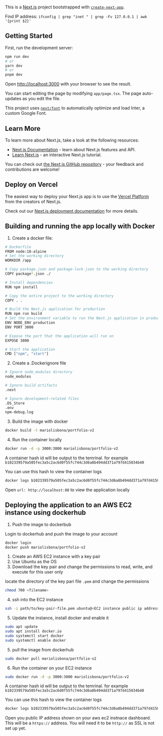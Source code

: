 This is a [Next.js](https://nextjs.org/) project bootstrapped with [`create-next-app`](https://github.com/vercel/next.js/tree/canary/packages/create-next-app).

Find IP address: `ifconfig | grep "inet " | grep -Fv 127.0.0.1 | awk '{print $2}'`

## Getting Started

First, run the development server:

```bash
npm run dev
# or
yarn dev
# or
pnpm dev
```

Open [http://localhost:3000](http://localhost:3000) with your browser to see the result.

You can start editing the page by modifying `app/page.tsx`. The page auto-updates as you edit the file.

This project uses [`next/font`](https://nextjs.org/docs/basic-features/font-optimization) to automatically optimize and load Inter, a custom Google Font.

## Learn More

To learn more about Next.js, take a look at the following resources:

- [Next.js Documentation](https://nextjs.org/docs) - learn about Next.js features and API.
- [Learn Next.js](https://nextjs.org/learn) - an interactive Next.js tutorial.

You can check out [the Next.js GitHub repository](https://github.com/vercel/next.js/) - your feedback and contributions are welcome!

## Deploy on Vercel

The easiest way to deploy your Next.js app is to use the [Vercel Platform](https://vercel.com/new?utm_medium=default-template&filter=next.js&utm_source=create-next-app&utm_campaign=create-next-app-readme) from the creators of Next.js.

Check out our [Next.js deployment documentation](https://nextjs.org/docs/deployment) for more details.

## Building and running the app locally with Docker

1. Create a docker file:

```bash
# Dockerfile
FROM node:18-alpine
# Set the working directory
WORKDIR /app

# Copy package.json and package-lock.json to the working directory
COPY package*.json ./

# Install dependencies
RUN npm install

# Copy the entire project to the working directory
COPY . .

# Build the Next.js application for production
RUN npm run build
# Set the environment variable to run the Next.js application in production mode
ENV NODE_ENV production
ENV PORT 3000

# Expose the port that the application will run on
EXPOSE 3000

# Start the application
CMD ["npm", "start"]
```

2. Create a .Dockerignore file

```bash
# Ignore node_modules directory
node_modules

# Ignore build artifacts
.next

# Ignore development-related files
.DS_Store
.env
npm-debug.log
```

3. Build the image with docker

```bash
docker build -t mariolisbona/portfolio-v2
```

4. Run the container locally

```bash
docker run -d -p 3000:3000 mariolisbona/portfolio-v2
```

A container hash id will be output to the temrinal. for example `b102339579a505fec3a5c2ac6d0f55fc744c3d6a8b494dd371a797d415034b40`

You can use this hash to view the container logs

```bash
docker logs b102339579a505fec3a5c2ac6d0f55fc744c3d6a8b494dd371a797d415034b40
```

Open `url: http://localhost:80` to view the application locally

## Deploying the application to an AWS EC2 instance using dockerhub

1. Push the image to dockerbub

Login to dockerhub and push the image to your account

```bash
docker login
docker push mariolisbona/portfolio-v2
```

1. Create an AWS EC2 instance with a key pair
2. Use Ubuntu as the OS
3. Download the key pair and change the permissions to read, write, and execute for this user only

locate the directory of the key pari file `.pem` and change the permissions

```bash
chmod 700 <filename>
```

4. ssh into the EC2 instance

```bash
ssh -i path/to/key-pair-file.pem ubuntu@<EC2 instance public ip address>
```

5. Update the instance, install docker and enable it

```bash
sudo apt update
sudo apt install docker.io
sudo systemctl start docker
sudo systemctl enable docker
```

5. pull the image from dockerhub

```bash
sudo docker pull mariolisbona/portfolio-v2
```

6. Run the container on your EC2 instance

```bash
sudo docker run -d -p 3000:3000 mariolisbona/portfolio-v2
```

A container hash id will be output to the temrinal. for example `b102339579a505fec3a5c2ac6d0f55fc744c3d6a8b494dd371a797d415034b40`

You can use this hash to view the container logs

```bash
docker logs b102339579a505fec3a5c2ac6d0f55fc744c3d6a8b494dd371a797d415034b40
```

Open you public IP address shown on your aws ec2 instnace dashboard. This will be a `https://` address. You will need it to be `http://` as SSL is not set up yet.
